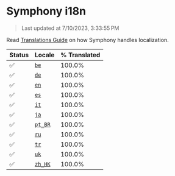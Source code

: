 # Symphony i18n

> Last updated at 7/10/2023, 3:33:55 PM

Read [Translations Guide](https://github.com/zyrouge/symphony/wiki/Translations-Guide) on how Symphony handles localization.

| Status | Locale | % Translated |
| --- | --- | --- |
| ✅ | [`be`](https://github.com/zyrouge/symphony/blob/main/i18n/be.toml) | 100.0% |
| ✅ | [`de`](https://github.com/zyrouge/symphony/blob/main/i18n/de.toml) | 100.0% |
| ✅ | [`en`](https://github.com/zyrouge/symphony/blob/main/i18n/en.toml) | 100.0% |
| ✅ | [`es`](https://github.com/zyrouge/symphony/blob/main/i18n/es.toml) | 100.0% |
| ✅ | [`it`](https://github.com/zyrouge/symphony/blob/main/i18n/it.toml) | 100.0% |
| ✅ | [`ja`](https://github.com/zyrouge/symphony/blob/main/i18n/ja.toml) | 100.0% |
| ✅ | [`pt_BR`](https://github.com/zyrouge/symphony/blob/main/i18n/pt_BR.toml) | 100.0% |
| ✅ | [`ru`](https://github.com/zyrouge/symphony/blob/main/i18n/ru.toml) | 100.0% |
| ✅ | [`tr`](https://github.com/zyrouge/symphony/blob/main/i18n/tr.toml) | 100.0% |
| ✅ | [`uk`](https://github.com/zyrouge/symphony/blob/main/i18n/uk.toml) | 100.0% |
| ✅ | [`zh_HK`](https://github.com/zyrouge/symphony/blob/main/i18n/zh_HK.toml) | 100.0% |
